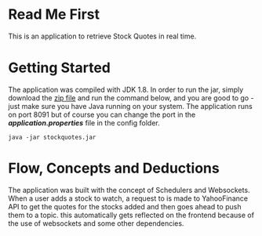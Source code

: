 # Read Me First
This is an application to retrieve Stock Quotes in real time.

# Getting Started
The application was compiled with JDK 1.8. In order to run the jar, simply download the [zip file](https://github.com/codechunker/stockquotes/blob/master/stockquotes.zip)  and run the command below, and you are good to go - just make sure you have Java
running on your system. The application runs on port 8091 but of course you can change the port in the ***application.properties*** file in the config folder.
 ```
java -jar stockquotes.jar
```

# Flow, Concepts and Deductions
The application was built with the concept of Schedulers and Websockets. 
When a user adds a stock to watch, a request to is made to YahooFinance API to get the quotes for the stocks added and then goes ahead to push them to a topic.
this automatically gets reflected on the frontend because of the use of websockets and some other dependencies.

